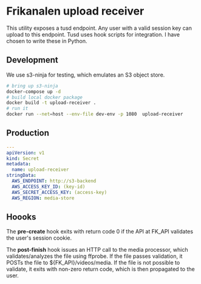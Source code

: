 # Frikanalen upload receiver

This utility exposes a tusd endpoint.
Any user with a valid session key can upload to this endpoint.
Tusd uses hook scripts for integration.
I have chosen to write these in Python.

## Development

We use s3-ninja for testing, which emulates an S3 object store.

```bash
# bring up s3-ninja
docker-compose up -d
# build local docker package
docker build -t upload-receiver .
# run it
docker run --net=host --env-file dev-env -p 1080  upload-receiver
```

## Production

```yaml
---
apiVersion: v1
kind: Secret
metadata:
  name: upload-receiver
stringData:
  AWS_ENDPOINT: http://s3-backend
  AWS_ACCESS_KEY_ID: (key-id)
  AWS_SECRET_ACCESS_KEY: (access-key)
  AWS_REGION: media-store
```

## Hoooks

The **pre-create** hook exits with return code 0 if the API at FK_API validates the user's session cookie.

The **post-finish** hook issues an HTTP call to the media processor, which validates/analyzes the file using ffprobe.
If the file passes validation, it POSTs the file to ${FK_API}/videos/media.
If the file is not possible to validate, it exits with non-zero return code, which is then propagated to the user.
